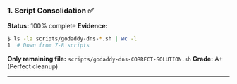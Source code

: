 ### 1. Script Consolidation ✅

**Status:** 100% complete
**Evidence:**

```bash
$ ls -la scripts/godaddy-dns-*.sh | wc -l
1  # Down from 7-8 scripts
```

**Only remaining file:** `scripts/godaddy-dns-CORRECT-SOLUTION.sh`
**Grade:** A+ (Perfect cleanup)

---
